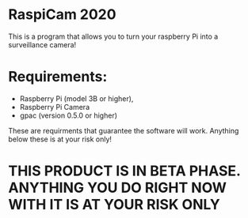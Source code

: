 # RaspiCam 2020

This is a program that allows you to turn your raspberry Pi into a surveillance camera! 

# Requirements:
- Raspberry Pi (model 3B or higher),
- Raspberry Pi Camera 
- gpac (version 0.5.0 or higher)

These are requirments that guarantee the software will work. Anything below these is at your risk only!



# THIS PRODUCT IS IN BETA PHASE. ANYTHING YOU DO RIGHT NOW WITH IT IS AT YOUR RISK ONLY
